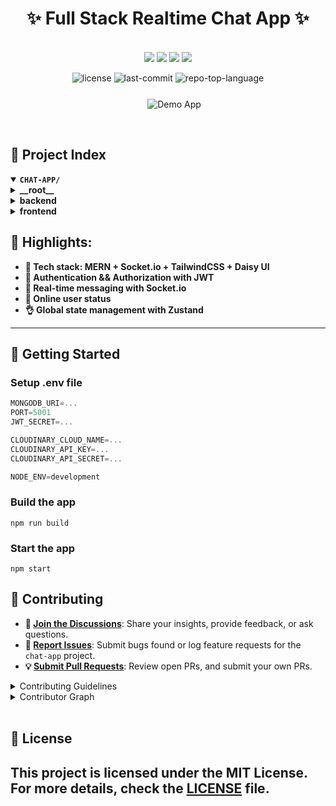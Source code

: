 <div align="center" style="position: relative;">

# ✨ Full Stack Realtime Chat App ✨

<p align="center">
<br />
<img src="https://img.shields.io/badge/MongoDB-4EA94B?style=for-the-badge&logo=mongodb&logoColor=white"/>
<img src="https://img.shields.io/badge/Express%20js-000000?style=for-the-badge&logo=express&logoColor=white"/>
<img src="https://img.shields.io/badge/React-20232A?style=for-the-badge&logo=react&logoColor=61DAFB"/>
<img src="https://img.shields.io/badge/Node.js-43853D?style=for-the-badge&logo=node.js&logoColor=white"/>
</p>
<p align="center">
	<img src="https://img.shields.io/github/license/Patrickbpds/chat-app?style=default&logo=opensourceinitiative&logoColor=white&color=0080ff" alt="license">
	<img src="https://img.shields.io/github/last-commit/Patrickbpds/chat-app?style=default&logo=git&logoColor=white&color=0080ff" alt="last-commit">
	<img src="https://img.shields.io/github/languages/top/Patrickbpds/chat-app?style=default&color=0080ff" alt="repo-top-language">
</p>
<br/>

<div align="center" width="30%" style="margin: -20px 0 0 20px;">

![Demo App](/frontend/public/chat-app.gif)
</div>

</div>

<br clear="right">

## 📂 Project Index
<details open>
	<summary><b><code>CHAT-APP/</code></b></summary>
	<details> <!-- __root__ Submodule -->
		<summary><b>__root__</b></summary>
		<blockquote>
			<table>
			<tr>
				<td><b><a href='https://github.com/Patrickbpds/chat-app/blob/master/package.json'>package.json</a></b></td>
			</tr>
			<tr>
				<td><b><a href='https://github.com/Patrickbpds/chat-app/blob/master/README.MD'>README.MD</a></b></td>
			</tr>
			</table>
		</blockquote>
	</details>
	<details> <!-- backend Submodule -->
		<summary><b>backend</b></summary>
		<blockquote>
			<table>
			<tr>
				<td><b><a href='https://github.com/Patrickbpds/chat-app/blob/master/backend/package-lock.json'>package-lock.json</a></b></td>
			</tr>
			<tr>
				<td><b><a href='https://github.com/Patrickbpds/chat-app/blob/master/backend/package.json'>package.json</a></b></td>
			</tr>
			</table>
			<details>
				<summary><b>src</b></summary>
				<blockquote>
					<table>
					<tr>
						<td><b><a href='https://github.com/Patrickbpds/chat-app/blob/master/backend/src/index.js'>index.js</a></b></td>
					</tr>
					</table>
					<details>
						<summary><b>lib</b></summary>
						<blockquote>
							<table>
							<tr>
								<td><b><a href='https://github.com/Patrickbpds/chat-app/blob/master/backend/src/lib/utils.js'>utils.js</a></b></td>
							</tr>
							<tr>
								<td><b><a href='https://github.com/Patrickbpds/chat-app/blob/master/backend/src/lib/socket.js'>socket.js</a></b></td>
							</tr>
							<tr>
								<td><b><a href='https://github.com/Patrickbpds/chat-app/blob/master/backend/src/lib/db.js'>db.js</a></b></td>
							</tr>
							<tr>
								<td><b><a href='https://github.com/Patrickbpds/chat-app/blob/master/backend/src/lib/cloudinary.js'>cloudinary.js</a></b></td>
							</tr>
							</table>
						</blockquote>
					</details>
					<details>
						<summary><b>controllers</b></summary>
						<blockquote>
							<table>
							<tr>
								<td><b><a href='https://github.com/Patrickbpds/chat-app/blob/master/backend/src/controllers/auth.controller.js'>auth.controller.js</a></b></td>
							</tr>
							<tr>
								<td><b><a href='https://github.com/Patrickbpds/chat-app/blob/master/backend/src/controllers/message.controller.js'>message.controller.js</a></b></td>
							</tr>
							</table>
						</blockquote>
					</details>
					<details>
						<summary><b>seeds</b></summary>
						<blockquote>
							<table>
							<tr>
								<td><b><a href='https://github.com/Patrickbpds/chat-app/blob/master/backend/src/seeds/user.seed.js'>user.seed.js</a></b></td>
							</tr>
							</table>
						</blockquote>
					</details>
					<details>
						<summary><b>models</b></summary>
						<blockquote>
							<table>
							<tr>
								<td><b><a href='https://github.com/Patrickbpds/chat-app/blob/master/backend/src/models/user.model.js'>user.model.js</a></b></td>
							</tr>
							<tr>
								<td><b><a href='https://github.com/Patrickbpds/chat-app/blob/master/backend/src/models/message.model.js'>message.model.js</a></b></td>
							</tr>
							</table>
						</blockquote>
					</details>
					<details>
						<summary><b>routes</b></summary>
						<blockquote>
							<table>
							<tr>
								<td><b><a href='https://github.com/Patrickbpds/chat-app/blob/master/backend/src/routes/message.route.js'>message.route.js</a></b></td>
							</tr>
							<tr>
								<td><b><a href='https://github.com/Patrickbpds/chat-app/blob/master/backend/src/routes/auth.route.js'>auth.route.js</a></b></td>
							</tr>
							</table>
						</blockquote>
					</details>
					<details>
						<summary><b>middleware</b></summary>
						<blockquote>
							<table>
							<tr>
								<td><b><a href='https://github.com/Patrickbpds/chat-app/blob/master/backend/src/middleware/auth.middleware.js'>auth.middleware.js</a></b></td>
							</tr>
							</table>
						</blockquote>
					</details>
				</blockquote>
			</details>
		</blockquote>
	</details>
	<details> <!-- frontend Submodule -->
		<summary><b>frontend</b></summary>
		<blockquote>
			<table>
			<tr>
				<td><b><a href='https://github.com/Patrickbpds/chat-app/blob/master/frontend/package-lock.json'>package-lock.json</a></b></td>
			</tr>
			<tr>
				<td><b><a href='https://github.com/Patrickbpds/chat-app/blob/master/frontend/vite.config.js'>vite.config.js</a></b></td>
			</tr>
			<tr>
				<td><b><a href='https://github.com/Patrickbpds/chat-app/blob/master/frontend/postcss.config.mjs'>postcss.config.mjs</a></b></td>
			</tr>
			<tr>
				<td><b><a href='https://github.com/Patrickbpds/chat-app/blob/master/frontend/package.json'>package.json</a></b></td>
			</tr>
			<tr>
				<td><b><a href='https://github.com/Patrickbpds/chat-app/blob/master/frontend/index.html'>index.html</a></b></td>
			</tr>
			<tr>
				<td><b><a href='https://github.com/Patrickbpds/chat-app/blob/master/frontend/eslint.config.js'>eslint.config.js</a></b></td>
			</tr>
			</table>
			<details>
				<summary><b>src</b></summary>
				<blockquote>
					<table>
					<tr>
						<td><b><a href='https://github.com/Patrickbpds/chat-app/blob/master/frontend/src/index.css'>index.css</a></b></td>
					</tr>
					<tr>
						<td><b><a href='https://github.com/Patrickbpds/chat-app/blob/master/frontend/src/App.jsx'>App.jsx</a></b></td>
					</tr>
					<tr>
						<td><b><a href='https://github.com/Patrickbpds/chat-app/blob/master/frontend/src/main.jsx'>main.jsx</a></b></td>
					</tr>
					</table>
					<details>
						<summary><b>lib</b></summary>
						<blockquote>
							<table>
							<tr>
								<td><b><a href='https://github.com/Patrickbpds/chat-app/blob/master/frontend/src/lib/axios.js'>axios.js</a></b></td>
							</tr>
							<tr>
								<td><b><a href='https://github.com/Patrickbpds/chat-app/blob/master/frontend/src/lib/utils.js'>utils.js</a></b></td>
							</tr>
							</table>
						</blockquote>
					</details>
					<details>
						<summary><b>components</b></summary>
						<blockquote>
							<table>
							<tr>
								<td><b><a href='https://github.com/Patrickbpds/chat-app/blob/master/frontend/src/components/Navbar.jsx'>Navbar.jsx</a></b></td>
							</tr>
							<tr>
								<td><b><a href='https://github.com/Patrickbpds/chat-app/blob/master/frontend/src/components/Sidebar.jsx'>Sidebar.jsx</a></b></td>
							</tr>
							<tr>
								<td><b><a href='https://github.com/Patrickbpds/chat-app/blob/master/frontend/src/components/AuthImagePattern.jsx'>AuthImagePattern.jsx</a></b></td>
							</tr>
							<tr>
								<td><b><a href='https://github.com/Patrickbpds/chat-app/blob/master/frontend/src/components/NoChatSelected.jsx'>NoChatSelected.jsx</a></b></td>
							</tr>
							<tr>
								<td><b><a href='https://github.com/Patrickbpds/chat-app/blob/master/frontend/src/components/ChatContainer.jsx'>ChatContainer.jsx</a></b></td>
							</tr>
							<tr>
								<td><b><a href='https://github.com/Patrickbpds/chat-app/blob/master/frontend/src/components/ChatHeader.jsx'>ChatHeader.jsx</a></b></td>
							</tr>
							<tr>
								<td><b><a href='https://github.com/Patrickbpds/chat-app/blob/master/frontend/src/components/MessagesInput.jsx'>MessagesInput.jsx</a></b></td>
							</tr>
							</table>
							<details>
								<summary><b>skeletons</b></summary>
								<blockquote>
									<table>
									<tr>
										<td><b><a href='https://github.com/Patrickbpds/chat-app/blob/master/frontend/src/components/skeletons/SidebarSkeleton.jsx'>SidebarSkeleton.jsx</a></b></td>
									</tr>
									<tr>
										<td><b><a href='https://github.com/Patrickbpds/chat-app/blob/master/frontend/src/components/skeletons/MessageSkeleton.jsx'>MessageSkeleton.jsx</a></b></td>
									</tr>
									</table>
								</blockquote>
							</details>
						</blockquote>
					</details>
					<details>
						<summary><b>pages</b></summary>
						<blockquote>
							<table>
							<tr>
								<td><b><a href='https://github.com/Patrickbpds/chat-app/blob/master/frontend/src/pages/ProfilePage.jsx'>ProfilePage.jsx</a></b></td>
							</tr>
							<tr>
								<td><b><a href='https://github.com/Patrickbpds/chat-app/blob/master/frontend/src/pages/SignUpPage.jsx'>SignUpPage.jsx</a></b></td>
							</tr>
							<tr>
								<td><b><a href='https://github.com/Patrickbpds/chat-app/blob/master/frontend/src/pages/HomePage.jsx'>HomePage.jsx</a></b></td>
							</tr>
							<tr>
								<td><b><a href='https://github.com/Patrickbpds/chat-app/blob/master/frontend/src/pages/SettingsPage.jsx'>SettingsPage.jsx</a></b></td>
							</tr>
							<tr>
								<td><b><a href='https://github.com/Patrickbpds/chat-app/blob/master/frontend/src/pages/LoginPage.jsx'>LoginPage.jsx</a></b></td>
							</tr>
							</table>
						</blockquote>
					</details>
					<details>
						<summary><b>constants</b></summary>
						<blockquote>
							<table>
							<tr>
								<td><b><a href='https://github.com/Patrickbpds/chat-app/blob/master/frontend/src/constants/index.js'>index.js</a></b></td>
							</tr>
							</table>
						</blockquote>
					</details>
					<details>
						<summary><b>store</b></summary>
						<blockquote>
							<table>
							<tr>
								<td><b><a href='https://github.com/Patrickbpds/chat-app/blob/master/frontend/src/store/useAuthStore.js'>useAuthStore.js</a></b></td>
							</tr>
							<tr>
								<td><b><a href='https://github.com/Patrickbpds/chat-app/blob/master/frontend/src/store/useChatStore.js'>useChatStore.js</a></b></td>
							</tr>
							<tr>
								<td><b><a href='https://github.com/Patrickbpds/chat-app/blob/master/frontend/src/store/useThemeStore.js'>useThemeStore.js</a></b></td>
							</tr>
							</table>
						</blockquote>
					</details>
				</blockquote>
			</details>
		</blockquote>
	</details>
</details>

## 👾 Highlights:

- **🌟 Tech stack: MERN + Socket.io + TailwindCSS + Daisy UI**
- **🎃 Authentication && Authorization with JWT**
- **👾 Real-time messaging with Socket.io**
- **🚀 Online user status**
- **👌 Global state management with Zustand**
---

## 🚀 Getting Started

### Setup .env file

```js
MONGODB_URI=...
PORT=5001
JWT_SECRET=...

CLOUDINARY_CLOUD_NAME=...
CLOUDINARY_API_KEY=...
CLOUDINARY_API_SECRET=...

NODE_ENV=development
```

### Build the app

```shell
npm run build
```

### Start the app

```shell
npm start
```

## 🔰 Contributing

- **💬 [Join the Discussions](https://github.com/Patrickbpds/chat-app/discussions)**: Share your insights, provide feedback, or ask questions.
- **🐛 [Report Issues](https://github.com/Patrickbpds/chat-app/issues)**: Submit bugs found or log feature requests for the `chat-app` project.
- **💡 [Submit Pull Requests](https://github.com/Patrickbpds/chat-app/blob/main/CONTRIBUTING.md)**: Review open PRs, and submit your own PRs.

<details closed>
<summary>Contributing Guidelines</summary>

1. **Fork the Repository**: Start by forking the project repository to your github account.
2. **Clone Locally**: Clone the forked repository to your local machine using a git client.
   ```sh
   git clone https://github.com/Patrickbpds/chat-app
   ```
3. **Create a New Branch**: Always work on a new branch, giving it a descriptive name.
   ```sh
   git checkout -b new-feature-x
   ```
4. **Make Your Changes**: Develop and test your changes locally.
5. **Commit Your Changes**: Commit with a clear message describing your updates.
   ```sh
   git commit -m 'Implemented new feature x.'
   ```
6. **Push to github**: Push the changes to your forked repository.
   ```sh
   git push origin new-feature-x
   ```
7. **Submit a Pull Request**: Create a PR against the original project repository. Clearly describe the changes and their motivations.
8. **Review**: Once your PR is reviewed and approved, it will be merged into the main branch. Congratulations on your contribution!
</details>

<details closed>
<summary>Contributor Graph</summary>
<br>
<p align="center">
   <a href="https://github.com{/Patrickbpds/chat-app/}graphs/contributors">
      <img src="https://contrib.rocks/image?repo=Patrickbpds/chat-app">
   </a>
</p>
</details>






<div>

<br />



## 📜 License

This project is licensed under the MIT License. For more details, check the [LICENSE](LICENSE) file.
---
